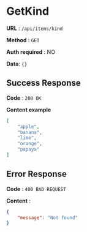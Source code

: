 # GetKind

**URL** : `/api/items/kind`

**Method** : `GET`

**Auth required** : NO

**Data**: `{}`

## Success Response

**Code** : `200 OK`

**Content example**

```json
[
    "apple",
    "banana",
    "lime",
    "orange",
    "papaya"
]
```

## Error Response

**Code** : `400 BAD REQUEST`

**Content** :

```json
{
    "message": "Not found"
}
```
